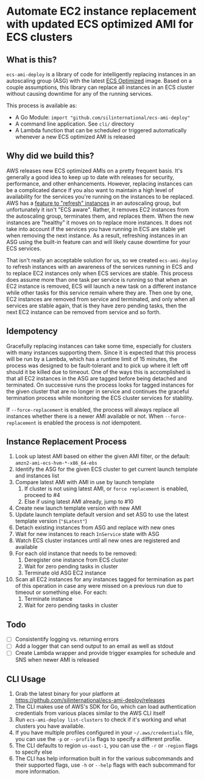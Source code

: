 # Automate EC2 instance replacement with updated ECS optimized AMI for ECS clusters

## What is this?
`ecs-ami-deploy` is a library of code for intelligently replacing instances in an autoscaling group (ASG) with
the latest [ECS Optimized](https://docs.aws.amazon.com/AmazonECS/latest/developerguide/ecs-optimized_AMI.html) image. 
Based on a couple assumptions, this library can replace all instances in an ECS cluster without causing downtime for 
any of the running services.

This process is available as:
 - A Go Module: `import "github.com/silinternational/ecs-ami-deploy"`
 - A command line application. See `cli/` directory
 - A Lambda function that can be scheduled or triggered automatically whenever a new ECS optimized AMI is released

## Why did we build this?
AWS releases new ECS optimized AMIs on a pretty frequent basis. It's generally a good idea to keep up to 
date with releases for security, performance, and other enhancements. However, replacing instances can be
a complicated dance if you also want to maintain a high level of availability for the services you're 
running on the instances to be replaced. AWS has a 
[feature to "refresh" instances](https://docs.aws.amazon.com/autoscaling/ec2/userguide/asg-instance-refresh.html) 
in an autoscaling group, but unfortunately it isn't "ECS aware". Rather, it removes EC2 instances from the autoscaling group, 
terminates them, and replaces them. When the new instances are "healthy" it moves on to replace more instances.
It does not take into account if the services you have running in ECS are stable yet when removing the next instance.
As a result, refreshing instances in an ASG using the built-in feature can and will likely cause downtime for your
ECS services. 

That isn't really an acceptable solution for us, so we created `ecs-ami-deploy` to refresh instances with
an awareness of the services running in ECS and to replace EC2 instances only when ECS services are stable. This
process does assume more than one task per service is running so that when an EC2 instance is removed, ECS
will launch a new task on a different instance while other tasks for this service remain where they are. Then 
one by one, EC2 instances are removed from service and terminated, and only when all services are stable again, that is
they have zero pending tasks, then the next EC2 instance can be removed from service and so forth. 

## Idempotency
Gracefully replacing instances can take some time, especially for clusters with many instances supporting them. Since 
it is expected that this process will be run by a Lambda, which has a runtime limit of 15 minutes, the process was 
designed to be fault-tolerant and to pick up where it left off should it be killed due to timeout. One of the ways 
this is accomplished is that all EC2 instances in the ASG are tagged before being detached and terminated. On successive runs
the process looks for tagged instances for the given cluster that are no longer in service and continues the graceful 
termination process while monitoring the ECS cluster services for stability.

If `--force-replacement` is enabled, the process will always replace all instances whether there is a newer AMI 
available or not. When `--force-replacement` is enabled the process is _not_ idempotent.  

## Instance Replacement Process

 1. Look up latest AMI based on either the given AMI filter, or the default: `amzn2-ami-ecs-hvm-*-x86_64-ebs`
 2. Identify the ASG for the given ECS cluster to get current launch template and instances list
 3. Compare latest AMI with AMI in use by launch template
    1. If cluster is not using latest AMI, or `force replacement` is enabled, proceed to #4
    2. Else if using latest AMI already, jump to #10
 4. Create new launch template version with new AMI
 5. Update launch template default version and set ASG to use the latest template version (`"$Latest"`)
 6. Detach existing instances from ASG and replace with new ones
 7. Wait for new instances to reach `InService` state with ASG
 8. Watch ECS cluster instances until all new ones are registered and available
 9. For each old instance that needs to be removed:
     1. Deregister one instance from ECS cluster
     2. Wait for zero pending tasks in cluster
     3. Terminate old ASG EC2 instance
 10. Scan all EC2 instances for any instances tagged for termination as part of this operation in case any 
     were missed on a previous run due to timeout or something else. For each:
     1. Terminate instance
     2. Wait for zero pending tasks in cluster
   
## Todo
 - [ ] Consistentify logging vs. returning errors
 - [ ] Add a logger that can send output to an email as well as stdout
 - [ ] Create Lambda wrapper and provide trigger examples for schedule and SNS when newer AMI is released

## CLI Usage
1. Grab the latest binary for your platform at https://github.com/silinternational/ecs-ami-deploy/releases
2. The CLI makes use of AWS's SDK for Go, which can load authentication credentials from various places similar to the 
   AWS CLI itself
3. Run `ecs-ami-deploy list-clusters` to check if it's working and what clusters you have available.
4. If you have multiple profiles configured in your `~/.aws/credentials` file, you can use the `-p` or `--profile` 
   flags to specify a different profile.
5. The CLI defaults to region `us-east-1`, you can use the `-r` or `-region` flags to specify else
6. The CLI has help information built in for the various subcommands and their supported flags, use `-h` or `--help` 
   flags with each subcommand for more information.
